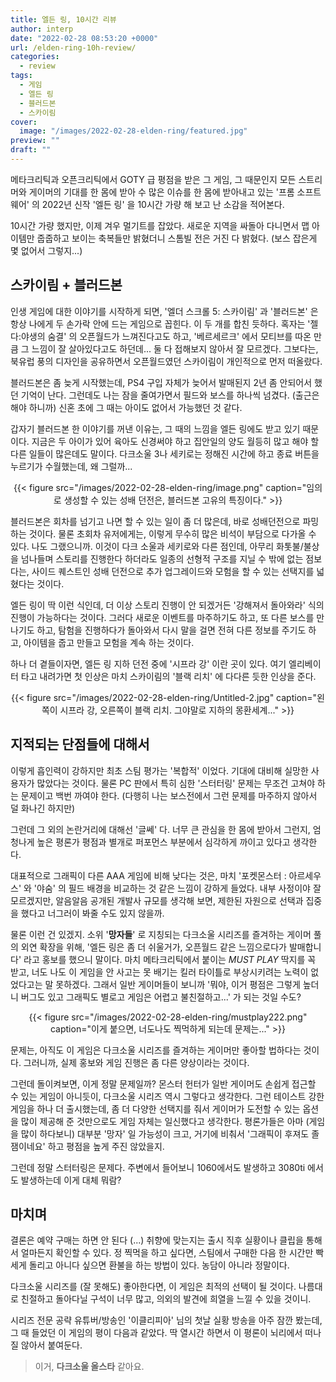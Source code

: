 ```yaml
---
title: 엘든 링, 10시간 리뷰
author: interp
date: "2022-02-28 08:53:20 +0000"
url: /elden-ring-10h-review/
categories:
  - review
tags:
  - 게임
  - 엘든 링
  - 블러드본
  - 스카이림
cover:
  image: "/images/2022-02-28-elden-ring/featured.jpg"
preview: ""
draft: ""
---
```

메타크리틱과 오픈크리틱에서 GOTY 급 평점을 받은 그 게임, 그 때문인지 모든 스트리머와 게이머의 기대를 한 몸에 받아 수 많은 이슈를 한 몸에 받아내고 있는 '프롬 소프트웨어' 의 2022년 신작 '엘든 링' 을 10시간 가량 해 보고 난 소감을 적어본다.

10시간 가량 했지만, 이제 겨우 멀기트를 잡았다. 새로운 지역을 싸돌아 다니면서 맵 아이템만 줍줍하고 보이는 축복들만 밝혔더니 스톰빌 전은 거진 다 밝혔다. (보스 잡은게 몇 없어서 그렇지...)

## 스카이림 + 블러드본

인생 게임에 대한 이야기를 시작하게 되면, '엘더 스크롤 5: 스카이림' 과 '블러드본' 은 항상 나에게 두 손가락 안에 드는 게임으로 꼽힌다. 이 두 개를 합친 듯하다. 혹자는 '젤다:야생의 숨결' 의 오픈월드가 느껴진다고도 하고, '베르세르크' 에서 모티브를 따온 만큼 그 느낌이 잘 살아있다고도 하던데... 둘 다 접해보지 않아서 잘 모르겠다. 그보다는, 북유럽 풍의 디자인을 공유하면서 오픈월드였던 스카이림이 개인적으로 먼저 떠올랐다.

블러드본은 좀 늦게 시작했는데, PS4 구입 자체가 늦어서 발매된지 2년 좀 안되어서 했던 기억이 난다. 그런데도 나는 잠을 줄여가면서 필드와 보스를 하나씩 넘겼다. (출근은 해야 하니까) 신혼 초에 그 때는 아이도 없어서 가능했던 것 같다.

갑자기 블러드본 한 이야기를 꺼낸 이유는, 그 때의 느낌을 엘든 링에도 받고 있기 때문이다. 지금은 두 아이가 있어 육아도 신경써야 하고 집안일의 양도 월등히 많고 해야 할 다른 일들이 많은데도 말이다. 다크소울 3나 세키로는 정해진 시간에 하고 종료 버튼을 누르기가 수월했는데, 왜 그럴까...

<center>
{{< figure src="/images/2022-02-28-elden-ring/image.png" caption="임의로 생성할 수 있는 성배 던전은, 블러드본 고유의 특징이다." >}}
</center>


블러드본은 회차를 넘기고 나면 할 수 있는 일이 좀 더 많은데, 바로 성배던전으로 파밍하는 것이다. 물론 초회차 유저에게는, 이렇게 무수히 많은 비석이 부담으로 다가올 수 있다. 나도 그랬으니까. 이것이 다크 소울과 세키로와 다른 점인데, 아무리 화톳불/불상을 넘나들며 스토리를 진행한다 하더라도 일종의 선형적 구조를 지닐 수 밖에 없는 점보다는, 사이드 퀘스트인 성배 던전으로 추가 업그레이드와 모험을 할 수 있는 선택지를 넓혔다는 것이다.

엘든 링이 딱 이런 식인데, 더 이상 스토리 진행이 안 되겠거든 '강해져서 돌아와라' 식의 진행이 가능하다는 것이다. 그러다 새로운 이벤트를 마주하기도 하고, 또 다른 보스를 만나기도 하고, 탐험을 진행하다가 돌아와서 다시 말을 걸면 전혀 다른 정보를 주기도 하고, 아이템을 줍고 만들고 모험을 계속 하는 것이다. 

하나 더 곁들이자면, 엘든 링 지하 던전 중에 '시프라 강' 이란 곳이 있다. 여기 엘리베이터 타고 내려가면 첫 인상은 마치 스카이림의 '블랙 리치' 에 다다른 듯한 인상을 준다.

<center>
{{< figure src="/images/2022-02-28-elden-ring/Untitled-2.jpg" caption="왼쪽이 시프라 강, 오른쪽이 블랙 리치. 그야말로 지하의 몽환세계..." >}}
</center>

## 지적되는 단점들에 대해서

이렇게 흡인력이 강하지만 최초 스팀 평가는 '복합적' 이었다. 기대에 대비해 실망한 사용자가 많았다는 것이다. 물론 PC 판에서 특히 심한 '스터터링' 문제는 무조건 고쳐야 하는 문제이고 백번 까여야 한다. (다행히 나는 보스전에서 그런 문제를 마주하지 않아서 덜 화나긴 하지만) 

그런데 그 외의 논란거리에 대해선 '글쎄' 다. 너무 큰 관심을 한 몸에 받아서 그런지, 엄청나게 높은 평론가 평점과 별개로 퍼포먼스 부분에서 심각하게 까이고 있다고 생각한다. 

대표적으로 그래픽이 다른 AAA 게임에 비해 낮다는 것은, 마치 '포켓몬스터 : 아르세우스' 와 '야숨' 의 필드 배경을 비교하는 것 같은 느낌이 강하게 들었다. 내부 사정이야 잘 모르겠지만, 알음알음 공개된 개발사 규모를 생각해 보면, 제한된 자원으로 선택과 집중을 했다고 너그러이 봐줄 수도 있지 않을까. 

물론 이런 건 있겠지. 소위 '**망자들**' 로 지칭되는 다크소울 시리즈를 즐겨하는 게이머 풀의 외연 확장을 위해, '엘든 링은 좀 더 쉬울거가, 오픈월드 같은 느낌으로다가 발매합니다' 라고 홍보를 했으니 말이다. 마치 메타크리틱에서 붙이는 *MUST PLAY* 딱지를 꼭 받고, 너도 나도 이 게임을 안 사고는 못 배기는 킬러 타이틀로 부상시키려는 노력이 없었다고는 말 못하겠다. 그래서 일반 게이머들이 보니까 '뭐야, 이거 평점은 그렇게 높더니 버그도 있고 그래픽도 별로고 게임은 어렵고 불친절하고...' 가 되는 것일 수도?

<center>
{{< figure src="/images/2022-02-28-elden-ring/mustplay222.png" caption="이게 붙으면, 너도나도 찍먹하게 되는데 문제는..." >}}
</center>

문제는, 아직도 이 게임은 다크소울 시리즈를 즐겨하는 게이머만 좋아할 법하다는 것이다. 그러니까, 실제 홍보와 게임 진행은 좀 다른 양상이라는 것이다. 

그런데 돌이켜보면, 이게 정말 문제일까? 몬스터 헌터가 일반 게이머도 손쉽게 접근할 수 있는 게임이 아니듯이, 다크소울 시리즈 역시 그렇다고 생각한다. 그런 테이스트 강한 게임을 하나 더 출시했는데, 좀 더 다양한 선택지를 줘서 게이머가 도전할 수 있는 옵션을 많이 제공해 준 것만으로도 게임 자체는 일신했다고 생각한다. 평론가들은 아마 (게임을 많이 하다보니) 대부분 '망자' 일 가능성이 크고, 거기에 비춰서 '그래픽이 후져도 졸잼이네요' 하고 평점을 높게 주진 않았을지. 

그런데 정말 스터터링은 문제다. 주변에서 들어보니 1060에서도 발생하고 3080ti 에서도 발생하는데 이게 대체 뭐람?

## 마치며

결론은 예약 구매는 하면 안 된다 (...) 취향에 맞는지는 출시 직후 실황이나 클립을 통해서 얼마든지 확인할 수 있다. 정 찍먹을 하고 싶다면, 스팀에서 구매한 다음 한 시간만 빡세게 돌리고 아니다 싶으면 환불을 하는 방법이 있다. 농담이 아니라 정말이다.

다크소울 시리즈를 (잘 못해도) 좋아한다면, 이 게임은 최적의 선택이 될 것이다. 나름대로 친절하고 돌아다닐 구석이 너무 많고, 의외의 발견에 희열을 느낄 수 있을 것이니.

시리즈 전문 공략 유튜버/방송인 '이클리피아' 님의 첫날 실황 방송을 아주 잠깐 봤는데, 그 때 들었던 이 게임의 평이 다음과 같았다. 딱 열시간 하면서 이 평론이 뇌리에서 떠나질 않아서 붙여둔다. 

> 이거, **다크소울 올스타** 같아요.